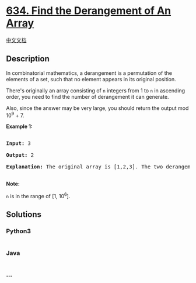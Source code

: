 # [634. Find the Derangement of An Array](https://leetcode.com/problems/find-the-derangement-of-an-array)

[中文文档](/solution/0600-0699/0634.Find%20the%20Derangement%20of%20An%20Array/README.md)

## Description

<p>

In combinatorial mathematics, a derangement is a permutation of the elements of a set, such that no element appears in its original position.

</p>



<p>

There's originally an array consisting of <code>n</code> integers from 1 to <code>n</code> in ascending order, you need to find the number of derangement it can generate.

</p>



<p>

Also, since the answer may be very large, you should return the output mod 10<sup>9</sup> + 7.

</p>



<p><b>Example 1:</b><br />

<pre>

<b>Input:</b> 3

<b>Output:</b> 2

<b>Explanation:</b> The original array is [1,2,3]. The two derangements are [2,3,1] and [3,1,2].

</pre>

</p>



<p><b>Note:</b><br/>

<code>n</code> is in the range of [1, 10<sup>6</sup>].

</p>

## Solutions

<!-- tabs:start -->

### **Python3**

```python

```

### **Java**

```java

```

### **...**

```

```

<!-- tabs:end -->
